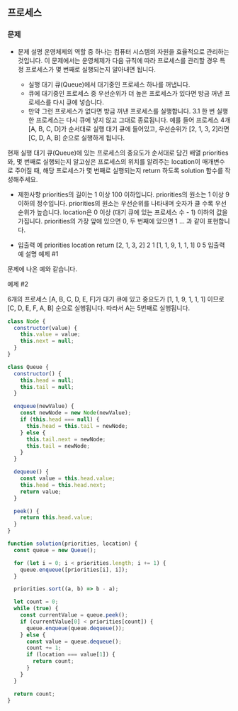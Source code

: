 ## 프로세스

### 문제

- 문제 설명
  운영체제의 역할 중 하나는 컴퓨터 시스템의 자원을 효율적으로 관리하는 것입니다. 이 문제에서는 운영체제가 다음 규칙에 따라 프로세스를 관리할 경우 특정 프로세스가 몇 번째로 실행되는지 알아내면 됩니다.

  - 실행 대기 큐(Queue)에서 대기중인 프로세스 하나를 꺼냅니다.
  - 큐에 대기중인 프로세스 중 우선순위가 더 높은 프로세스가 있다면 방금 꺼낸 프로세스를 다시 큐에 넣습니다.
  - 만약 그런 프로세스가 없다면 방금 꺼낸 프로세스를 실행합니다.
    3.1 한 번 실행한 프로세스는 다시 큐에 넣지 않고 그대로 종료됩니다.
    예를 들어 프로세스 4개 [A, B, C, D]가 순서대로 실행 대기 큐에 들어있고, 우선순위가 [2, 1, 3, 2]라면 [C, D, A, B] 순으로 실행하게 됩니다.

현재 실행 대기 큐(Queue)에 있는 프로세스의 중요도가 순서대로 담긴 배열 priorities와, 몇 번째로 실행되는지 알고싶은 프로세스의 위치를 알려주는 location이 매개변수로 주어질 때, 해당 프로세스가 몇 번째로 실행되는지 return 하도록 solution 함수를 작성해주세요.

- 제한사항
  priorities의 길이는 1 이상 100 이하입니다.
  priorities의 원소는 1 이상 9 이하의 정수입니다.
  priorities의 원소는 우선순위를 나타내며 숫자가 클 수록 우선순위가 높습니다.
  location은 0 이상 (대기 큐에 있는 프로세스 수 - 1) 이하의 값을 가집니다.
  priorities의 가장 앞에 있으면 0, 두 번째에 있으면 1 … 과 같이 표현합니다.

- 입출력 예
  priorities location return
  [2, 1, 3, 2] 2 1
  [1, 1, 9, 1, 1, 1] 0 5
  입출력 예 설명
  예제 #1

문제에 나온 예와 같습니다.

예제 #2

6개의 프로세스 [A, B, C, D, E, F]가 대기 큐에 있고 중요도가 [1, 1, 9, 1, 1, 1] 이므로 [C, D, E, F, A, B] 순으로 실행됩니다. 따라서 A는 5번째로 실행됩니다.

```jsx
class Node {
  constructor(value) {
    this.value = value;
    this.next = null;
  }
}

class Queue {
  constructor() {
    this.head = null;
    this.tail = null;
  }

  enqueue(newValue) {
    const newNode = new Node(newValue);
    if (this.head === null) {
      this.head = this.tail = newNode;
    } else {
      this.tail.next = newNode;
      this.tail = newNode;
    }
  }

  dequeue() {
    const value = this.head.value;
    this.head = this.head.next;
    return value;
  }

  peek() {
    return this.head.value;
  }
}

function solution(priorities, location) {
  const queue = new Queue();

  for (let i = 0; i < priorities.length; i += 1) {
    queue.enqueue([priorities[i], i]);
  }

  priorities.sort((a, b) => b - a);

  let count = 0;
  while (true) {
    const currentValue = queue.peek();
    if (currentValue[0] < priorities[count]) {
      queue.enqueue(queue.dequeue());
    } else {
      const value = queue.dequeue();
      count += 1;
      if (location === value[1]) {
        return count;
      }
    }
  }

  return count;
}
```
